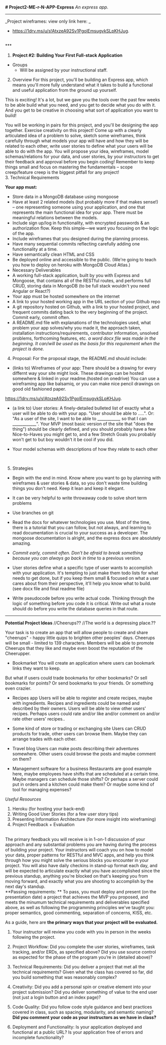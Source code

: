**# Project2-ME-r-N-APP-Express**
_An express app._

***

_Project wireframes: view only link here: _

* https://1drv.ms/u/s!AtxzeA92Sv1PgolEmsugvkSLpKHJug. 

<br>
***

1. **Project #2: Building Your First Full-stack Application**
* Groups
   * Will be assigned by your instructional staff.

2. Overview
For this project, you'll be building an Express app, which means you'll more fully understand what it takes to build a functional and useful application from the ground up yourself.

This is exciting! It's a lot, but we gave you the tools over the past few weeks to be able build what you need, and you get to decide what you do with it. And you get to be creative in choosing what sort of application you want to build!

You will be working in pairs for this project, and you'll be designing the app together. Exercise creativity on this project! Come up with a clearly articulated idea of a problem to solve, sketch some wireframes, think carefully through what models your app will have and how they will be related to each other, write user stories to define what your users will be able to do with the app. You will propose your idea, wireframes, model schemas/relations for your data, and user stories, by your instructors to get their feedback and approval before you begin coding! Remember to keep things small and focus on mastering the fundamentals – scope creep/feature creep is the biggest pitfall for any project!
<br>
3. Technical Requirements

**Your app must:**

* Store data in a MongoDB database using mongoose
* Have at least 2 related models (but probably more if that makes sense!) – one representing someone using your application, and one that represents the main functional idea for your app. There must be meaningful relations between the models.
* Include sign up/log in functionality, with encrypted passwords & an authorization flow. Keep this simple—we want you focusing on the logic of the app.
* Include wireframes that you designed during the planning process.
* Have many sequential commits reflecting carefully adding one functionality at a time.
* Have semantically clean HTML and CSS
* Be deployed online and accessible to the public. (We're going to teach you how to deploy on heroku with MongoDB Cloud Atlas.)
* Necessary Deliverables
* A working full-stack application, built by you with Express and Mongoose, that contains all of the RESTful routes, and performs full CRUD, storing data in MongoDB (to be full stack wouldn't you need Angular or React?)
* Your app must be hosted somewhere on the internet
* A link to your hosted working app in the URL section of your Github repo
* A git repository hosted on Github, with a link to your hosted project, and frequent commits dating back to the very beginning of the project. Commit early, commit often.
* A README.md file with explanations of the technologies used, what problem your app solves/why you made it, the approach taken, installation instructions/requirements, contributor information, unsolved problems, forthcoming features, etc.
_a word docx file was made in the beginning. It can/will be used as the basis for this requirement when the project is done._

4. Proposal: 
For the proposal stage, the README.md should include:
* (links to) Wireframes of your app: There should be a drawing for every differnt way your site might look. These drawings can be hosted somewhere & linked in your readme.(hosted on onedrive) You can use a wireframing app like balsamiq, or you can make nice pencil drawings on good old fashioned paper.

https://1drv.ms/u/s!AtxzeA92Sv1PgolEmsugvkSLpKHJug.  


* (a link to) User stories: A finely-detailed bulleted list of exactly what a user will be able to do with your app. "User should be able to .....". Or: "As a user of the site, I want to be able to ___________, so that I can ____________". Your MVP (most basic version of the site that "does the thing") should be clearly defined, and you should probably have a few Nice-to-Haves you might get to, and a few Stretch Goals you probably won't get to but boy wouldn't it be cool if you did.


* Your model schemas with descriptions of how they relate to each other
<br>

5. Strategies
* Begin with the end in mind. Know where you want to go by planning with wireframes & user stories & data, so you don't waste time building things you don't need. Keep it lean and keep it elegant.
* It can be very helpful to write throwaway code to solve short term problems
* Use branches on git
* Read the docs for whatever technologies you use. Most of the time, there is a tutorial that you can follow, but not always, and learning to read documentation is crucial to your success as a developer. The mongoose documentation is alright, and the express docs are absolutely amazing.
* _Commit early, commit often._ *Don’t be afraid to break something because you can always go back in time* to a previous version.
* User stories define what a specific type of user wants to accomplish with your application. It's tempting to just make them todo lists for what needs to get done, but if you keep them small & focused on what a user cares about from their perspective, it'll help you know what to build. (see docx file and final readme file) 

* Write pseudocode before you write actual code. Thinking through the logic of something before you code it is critical. Write out what a route should do before you write the database queries in that route.
________________________________________________________________________________
**Potential Project Ideas**
//Cheerups??
//The world is a depressing place.??

Your task is to create an app that will allow people to create and share "cheerups" - happy little quips to brighten other peoples' days. Cheerups will be small - limited to 139 characters. Members will be able to promote Cheerups that they like and maybe even boost the reputation of the Cheerupper.

* Bookmarket
You will create an application where users can bookmark links they want to keep.

But what if users could trade bookmarks for other bookmarks? Or sell bookmarks for points? Or send bookmarks to your friends. Or something even crazier.

* Recipes app
Users will be able to register and create recipes, maybe with ingredients. Recipes and ingredients could be named and described by their owners. Users will be able to view other users' recipes. Perhaps users could rate and/or like and/or comment on and/or rate other users' recipes..

* Some kind of store or trading or exchanging site
Users can CRUD products for trade, other users can browse them. Maybe they can arrange trades with each other.

* Travel blog
Users can make posts describing their adventures somewhere. Other users could browse the posts and maybe comment on them?

* Management software for a business
Restaurants are good example here, maybe employees have shifts that are scheduled at a certain time. Maybe managers can schedule those shifts? Or perhaps a server could put in orders and a kitchen could make them? Or maybe some kind of tool for managing expenses?

_Useful Resources_
1. Heroku (for hosting your back-end)
2. Writing Good User Stories (for a few user story tips)
3. Presenting Information Architecture (for more insight into wireframing)
4. Project Feedback + Evaluation
<br>
The primary feedback you will receive is in 1-on-1 discussion of your approach and any substantial problems you are having during the process of building your project. Your instructors will coach you on how to model your data, proper patterns for RESTful and MVC apps, and help you think through how you might solve the serious blocks you encounter in your project. You will also have daily checkins in stand-up format each day, and will be expected to articulate exactly what you have accomplished since the previous standup, anything you're blocked on that's keeping you from moving forward, and exactly what you are shooting to accomplish by the next day's standup.
 <br>
**Passing requirements: **
To pass, you must deploy and present (on the presentation date) a project that achieves the MVP you proposed, and meets the minumum technical requirements and deliverables specified above, as well as following the programming principles we've taught you: proper semantics, good commenting, separation of concerns, KISS, etc.

As a guide, here are **the primary ways that your project will be evaluated.**

1. Your instructor will review you code with you in person in the weeks following the project.

2. Project Workflow: Did you complete the user stories, wireframes, task tracking, and/or ERDs, as specified above? Did you use source control as expected for the phase of the program you’re in (detailed above)?

3. Technical Requirements: Did you deliver a project that met all the technical requirements? Given what the class has covered so far, did you build something that was reasonably complex?

4. Creativity: Did you add a personal spin or creative element into your project submission? Did you deliver something of value to the end user (not just a login button and an index page)?

5. Code Quality: Did you follow code style guidance and best practices covered in class, such as spacing, modularity, and semantic naming? **Did you comment your code as your instructors as we have in class?**

6. Deployment and Functionality: Is your application deployed and functional at a public URL? Is your application free of errors and incomplete functionality?

